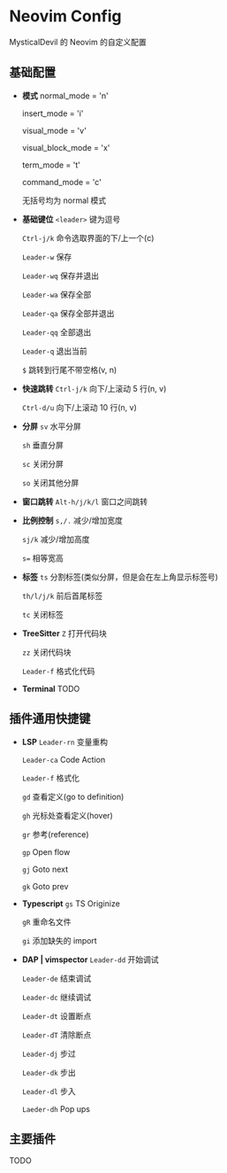 # Neovim Config

MysticalDevil 的 Neovim 的自定义配置

## 基础配置

- **模式**
  normal_mode = 'n'

  insert_mode = 'i'

  visual_mode = 'v'

  visual_block_mode = 'x'

  term_mode = 't'

  command_mode = 'c'

  无括号均为 normal 模式

- **基础键位**
  `<leader>` 键为逗号

  `Ctrl-j/k` 命令选取界面的下/上一个(c)

  `Leader-w` 保存

  `Leader-wq` 保存并退出

  `Leader-wa` 保存全部

  `Leader-qa` 保存全部并退出

  `Leader-qq` 全部退出

  `Leader-q` 退出当前

  `$` 跳转到行尾不带空格(v, n)

- **快速跳转**
  `Ctrl-j/k` 向下/上滚动 5 行(n, v)

  `Ctrl-d/u` 向下/上滚动 10 行(n, v)

- **分屏**
  `sv` 水平分屏

  `sh` 垂直分屏

  `sc` 关闭分屏

  `so` 关闭其他分屏

- **窗口跳转**
  `Alt-h/j/k/l` 窗口之间跳转

- **比例控制**
  `s,/.` 减少/增加宽度

  `sj/k` 减少/增加高度

  `s=` 相等宽高

- **标签**
  `ts` 分割标签(类似分屏，但是会在左上角显示标签号)

  `th/l/j/k` 前后首尾标签

  `tc` 关闭标签

- **TreeSitter**
  `Z` 打开代码块

  `zz` 关闭代码块

  `Leader-f` 格式化代码

- **Terminal**
  TODO

## 插件通用快捷键

- **LSP**
  `Leader-rn` 变量重构

  `Leader-ca` Code Action

  `Leader-f` 格式化

  `gd` 查看定义(go to definition)

  `gh` 光标处查看定义(hover)

  `gr` 参考(reference)

  `gp` Open flow

  `gj` Goto next

  `gk` Goto prev

- **Typescript**
  `gs` TS Originize

  `gR` 重命名文件

  `gi` 添加缺失的 import

- **DAP | vimspector**
  `Leader-dd` 开始调试

  `Leader-de` 结束调试

  `Leader-dc` 继续调试

  `Leader-dt` 设置断点

  `Leader-dT` 清除断点

  `Leader-dj` 步过

  `Leader-dk` 步出

  `Leader-dl` 步入

  `Laeder-dh` Pop ups

## 主要插件
TODO

